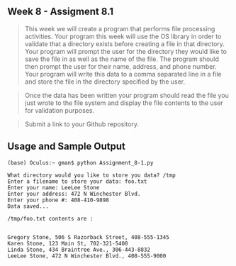 ## Week 8 - Assigment 8.1
>This week we will create a program that performs file processing activities. Your program this week will use the OS library in order to validate that a directory exists before creating a file in that directory. Your program will prompt the user for the directory they would like to save the file in as well as the name of the file. The program should then prompt the user for their name, address, and phone number. Your program will write this data to a comma separated line in a file and store the file in the directory specified by the user. 

>Once the data has been written your program should read the file you just wrote to the file system and display the file contents to the user for validation purposes. 

>Submit a link to your Github repository.

## Usage and Sample Output

```
(base) Oculus:~ gman$ python Assignment_8-1.py

What directory would you like to store you data? /tmp
Enter a filename to store your data: foo.txt
Enter your name: LeeLee Stone
Enter your address: 472 N Winchester Blvd.
Enter your phone #: 408-410-9898
Data saved...

/tmp/foo.txt contents are :


Gregory Stone, 506 S Razorback Street, 408-555-1345
Karen Stone, 123 Main St, 702-321-5400
Linda Stone, 434 Braintree Ave., 306-443-8832
LeeLee Stone, 472 N Winchester Blvd., 408-555-9000
```